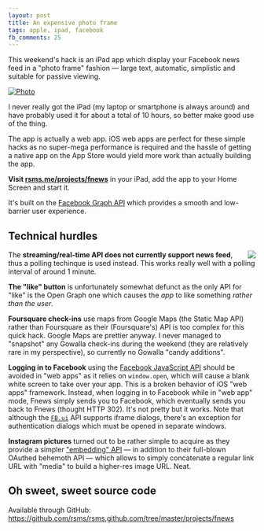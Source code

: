 ```yaml
---
layout: post
title: An expensive photo frame
tags: apple, ipad, facebook
fb_comments: 25
---
```


This weekend's hack is an iPad app which display your Facebook news feed in a "photo frame" fashion — large text, automatic, simplistic and suitable for passive viewing.

[![Photo](http://farm6.static.flickr.com/5017/5522785997_b9e2ff887d_z.jpg)](http://rsms.me/projects/fnews/)

I never really got the iPad (my laptop or smartphone is always around) and have probably used it for about a total of 10 hours, so better make good use of the thing.

The app is actually a web app. iOS web apps are perfect for these simple hacks as no super-mega performance is required and the hassle of getting a native app on the App Store would yield more work than actually building the app.

**Visit [rsms.me/projects/fnews](http://rsms.me/projects/fnews/)** in your iPad, add the app to your Home Screen and start it.

It's built on the [Facebook Graph API](https://developers.facebook.com/docs/reference/api/) which provides a smooth and low-barrier user experience.

## Technical hurdles

<img src="http://farm6.static.flickr.com/5258/5523503142_4af3978bce_z.jpg" align="right">The **streaming/real-time API does not currently support news feed**, thus a polling techinque is used instead. This works really well with a polling interval of around 1 minute.

**The "like" button** is unfortunately somewhat defunct as the only API for "like" is the Open Graph one which causes the *app* to like something *rather than the user*.

**Foursquare check-ins** use maps from Google Maps (the Static Map API) rather than Foursquare as their (Foursquare's) API is too complex for this quick hack. Google Maps are prettier anyway. I never managed to "snapshot" any Gowalla check-ins during the weekend (they are relatively rare in my perspective), so currently no Gowalla "candy additions".

**Logging in to Facebook** using the [Facebook JavaScript API](https://developers.facebook.com/docs/reference/javascript/) should be avoided in "web apps" as it relies on `window.open`, which will cause a blank white screen to take over your app. This is a broken behavior of iOS "web apps" framework. Instead, when logging in to Facebook while in "web app" mode, Fnews simply sends you to Facebook, which eventually sends you back to Fnews (thought HTTP 302). It's not pretty but it works. Note that although the [`FB.ui`](https://developers.facebook.com/docs/reference/javascript/FB.ui/) API supports iframe dialogs, there's an exception for authentication dialogs which must be opened in separate windows.

**Instagram pictures** turned out to be rather simple to acquire as they provide a simpler ["embedding" API](http://instagram.com/developer/embedding/) — in addition to their full-blown OAuthed behemoth API — which allows to simply concatenate a regular link URL with "media" to build a higher-res image URL. Neat.

## Oh sweet, sweet source code

Available through GitHub: <https://github.com/rsms/rsms.github.com/tree/master/projects/fnews>
